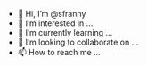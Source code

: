 - 👋 Hi, I’m @sfranny
- 👀 I’m interested in ...
- 🌱 I’m currently learning ...
- 💞️ I’m looking to collaborate on ...
- 📫 How to reach me ...

<!---
sfranny/sfranny is a ✨ special ✨ repository because its `README.md` (this file) appears on your GitHub profile.
You can click the Preview link to take a look at your changes.
--->
